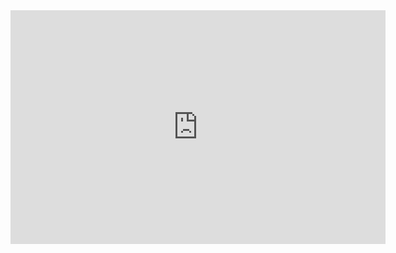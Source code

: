 <iframe title="Marcas & Modelos x Categoría - TABLA DINÁMICA" width="600" height="373.5" src="https://app.powerbi.com/view?r=eyJrIjoiN2ZlOTYxZTktOTVlMS00ZWNlLTgxMDItZmJkOTFjNTM5NmM2IiwidCI6Ijk4NzJkMTVhLWEzMjgtNDc0MS1hMGZjLWIzMTA4YmE1MDY2NyJ9" frameborder="0" allowFullScreen="true"></iframe>
